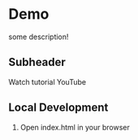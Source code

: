 # Demo

some description!

## Subheader

Watch tutorial YouTube

## Local Development

1. Open index.html in your browser